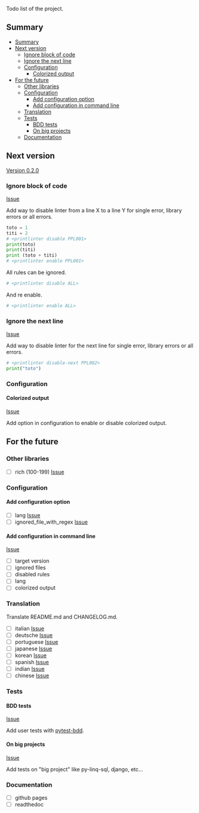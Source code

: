 <!-- markdownlint-disable-file MD041 -->

Todo list of the project.

## Summary

- [Summary](#summary)
- [Next version](#next-version)
  - [Ignore block of code](#ignore-block-of-code)
  - [Ignore the next line](#ignore-the-next-line)
  - [Configuration](#configuration)
    - [Colorized output](#colorized-output)
- [For the future](#for-the-future)
  - [Other libraries](#other-libraries)
  - [Configuration](#configuration-1)
    - [Add configuration option](#add-configuration-option)
    - [Add configuration in command line](#add-configuration-in-command-line)
  - [Translation](#translation)
  - [Tests](#tests)
    - [BDD tests](#bdd-tests)
    - [On big projects](#on-big-projects)
  - [Documentation](#documentation)

## Next version

[Version 0.2.0](https://github.com/lilisse/printlinter/milestone/1)

### Ignore block of code

[Issue](https://github.com/lilisse/printlinter/issues/5)

Add way to disable linter from a line X to a line Y for single error, library errors or
all errors.

```python
toto = 1
titi = 2
# <printlinter disable PPL001>
print(toto)
print(titi)
print (toto + titi)
# <printlinter enable PPL001>
```

All rules can be ignored.

```python
# <printlinter disable ALL>
```

And re enable.

```python
# <printlinter enable ALL>
```

### Ignore the next line

[Issue](https://github.com/lilisse/printlinter/issues/1)

Add way to disable linter for the next line for single error, library errors or
all errors.

```python
# <printlinter disable-next PPL002>
print("toto")
```

### Configuration

#### Colorized output

[Issue](https://github.com/lilisse/printlinter/issues/6)

Add option in configuration to enable or disable colorized output.

## For the future

### Other libraries

- [ ] rich (100-199) [Issue](https://github.com/lilisse/printlinter/issues/8)

<!-- markdownlint-disable-next-line MD024 -->
### Configuration

#### Add configuration option

- [ ] lang [Issue](https://github.com/lilisse/printlinter/issues/9)
- [ ] ignored_file_with_regex [Issue](https://github.com/lilisse/printlinter/issues/10)

#### Add configuration in command line

[Issue](https://github.com/lilisse/printlinter/issues/11)

- [ ] target version
- [ ] ignored files
- [ ] disabled rules
- [ ] lang
- [ ] colorized output

### Translation

Translate README.md and CHANGELOG.md.

- [ ] italian [Issue](https://github.com/lilisse/printlinter/issues/12)
- [ ] deutsche [Issue](https://github.com/lilisse/printlinter/issues/13)
- [ ] portuguese [Issue](https://github.com/lilisse/printlinter/issues/14)
- [ ] japanese [Issue](https://github.com/lilisse/printlinter/issues/15)
- [ ] korean [Issue](https://github.com/lilisse/printlinter/issues/16)
- [ ] spanish [Issue](https://github.com/lilisse/printlinter/issues/17)
- [ ] indian [Issue](https://github.com/lilisse/printlinter/issues/18)
- [ ] chinese [Issue](https://github.com/lilisse/printlinter/issues/19)

<!-- markdownlint-disable-next-line MD024 -->
### Tests

#### BDD tests

[Issue](https://github.com/lilisse/printlinter/issues/20)

Add user tests with [pytest-bdd](https://github.com/pytest-dev/pytest-bdd).

#### On big projects

[Issue](https://github.com/lilisse/printlinter/issues/7)

Add tests on "big project" like py-linq-sql, django, etc...

### Documentation

- [ ] github pages
- [ ] readthedoc
